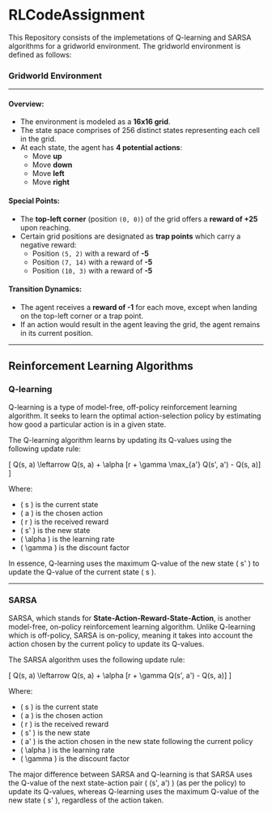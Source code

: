 # RLCodeAssignment

This Repository consists of the implemetations of Q-learning and SARSA algorithms for a gridworld environment.
The gridworld environment is defined as follows:

### Gridworld Environment

---

#### Overview:
- The environment is modeled as a **16x16 grid**.
- The state space comprises of 256 distinct states representing each cell in the grid.
- At each state, the agent has **4 potential actions**: 
    - Move **up**
    - Move **down**
    - Move **left**
    - Move **right**

#### Special Points:
- The **top-left corner** (position `(0, 0)`) of the grid offers a **reward of +25** upon reaching.
- Certain grid positions are designated as **trap points** which carry a negative reward:
    - Position `(5, 2)` with a reward of **-5**
    - Position `(7, 14)` with a reward of **-5**
    - Position `(10, 3)` with a reward of **-5**

#### Transition Dynamics:
- The agent receives a **reward of -1** for each move, except when landing on the top-left corner or a trap point.
- If an action would result in the agent leaving the grid, the agent remains in its current position.

---

## Reinforcement Learning Algorithms

### Q-learning

Q-learning is a type of model-free, off-policy reinforcement learning algorithm. It seeks to learn the optimal action-selection policy by estimating how good a particular action is in a given state.

The Q-learning algorithm learns by updating its Q-values using the following update rule:

\[ Q(s, a) \leftarrow Q(s, a) + \alpha [r + \gamma \max_{a'} Q(s', a') - Q(s, a)] \]

Where:
- \( s \) is the current state
- \( a \) is the chosen action
- \( r \) is the received reward
- \( s' \) is the new state
- \( \alpha \) is the learning rate
- \( \gamma \) is the discount factor

In essence, Q-learning uses the maximum Q-value of the new state \( s' \) to update the Q-value of the current state \( s \). 

---

### SARSA 

SARSA, which stands for **State-Action-Reward-State-Action**, is another model-free, on-policy reinforcement learning algorithm. Unlike Q-learning which is off-policy, SARSA is on-policy, meaning it takes into account the action chosen by the current policy to update its Q-values.

The SARSA algorithm uses the following update rule:

\[ Q(s, a) \leftarrow Q(s, a) + \alpha [r + \gamma Q(s', a') - Q(s, a)] \]

Where:
- \( s \) is the current state
- \( a \) is the chosen action
- \( r \) is the received reward
- \( s' \) is the new state
- \( a' \) is the action chosen in the new state following the current policy
- \( \alpha \) is the learning rate
- \( \gamma \) is the discount factor

The major difference between SARSA and Q-learning is that SARSA uses the Q-value of the next state-action pair \( (s', a') \) (as per the policy) to update its Q-values, whereas Q-learning uses the maximum Q-value of the new state \( s' \), regardless of the action taken.
